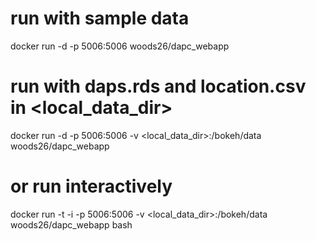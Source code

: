 # run with sample data
docker run -d -p 5006:5006 woods26/dapc_webapp

# run with daps.rds and location.csv in <local_data_dir>
docker run -d -p 5006:5006 -v <local_data_dir>:/bokeh/data woods26/dapc_webapp

# or run interactively
docker run -t -i -p 5006:5006 -v <local_data_dir>:/bokeh/data woods26/dapc_webapp bash